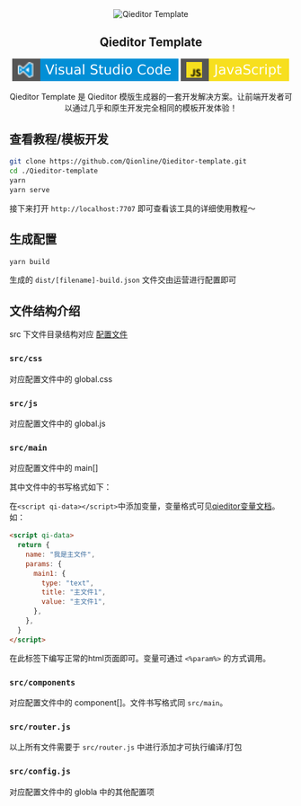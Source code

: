 <p align="center">
 <img width="100px" src="https://cdn.jsdelivr.net/gh/Qionline/Qieditor-template/docs/logo.svg" align="center" alt="Qieditor Template" />
 <h2 align="center">Qieditor Template</h2>
 <p align="center">
  <img src="https://github.com/aleen42/badges/raw/master/src/visual_studio_code_flat_square.svg?sanitize=true">
  <img src="https://github.com/aleen42/badges/raw/master/src/javascript_flat_square.svg?sanitize=true">
 </p>
 <p align="center">Qieditor Template 是 Qieditor 模版生成器的一套开发解决方案。让前端开发者可以通过几乎和原生开发完全相同的模板开发体验！</p>
</p>


## 查看教程/模板开发

```bash
git clone https://github.com/Qionline/Qieditor-template.git
cd ./Qieditor-template
yarn
yarn serve
```

接下来打开 `http://localhost:7707` 即可查看该工具的详细使用教程～

## 生成配置

```bash
yarn build
```

生成的 `dist/[filename]-build.json` 文件交由运营进行配置即可

## 文件结构介绍

src 下文件目录结构对应 [配置文件](https://github.com/Qionline/Qieditor#%E6%96%87%E4%BB%B6%E9%85%8D%E7%BD%AE%E9%A1%B9)

### `src/css`

对应配置文件中的 global.css

### `src/js`

对应配置文件中的 global.js

### `src/main`

对应配置文件中的 main[]

其中文件中的书写格式如下：

在`<script qi-data></script>`中添加变量，变量格式可见[qieditor变量文档](https://github.com/Qionline/Qieditor#%E5%8F%82%E6%95%B0%E7%B1%BB%E5%9E%8B)。如：
```html
<script qi-data>
  return {
    name: "我是主文件",
    params: {
      main1: {
        type: "text",
        title: "主文件1",
        value: "主文件1",
      },
    },
  }
</script>
```
在此标签下编写正常的html页面即可。变量可通过 `<%param%>` 的方式调用。

### `src/components`

对应配置文件中的 component[]。文件书写格式同 `src/main`。

### `src/router.js`

以上所有文件需要于 `src/router.js` 中进行添加才可执行编译/打包

### `src/config.js`

对应配置文件中的 globla 中的其他配置项
